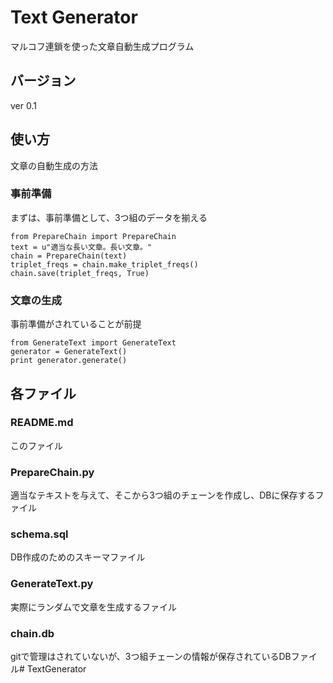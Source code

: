 # Text Generator
マルコフ連鎖を使った文章自動生成プログラム

## バージョン
ver 0.1

## 使い方
文章の自動生成の方法

### 事前準備
まずは、事前準備として、3つ組のデータを揃える
```
from PrepareChain import PrepareChain
text = u"適当な長い文章。長い文章。"
chain = PrepareChain(text)
triplet_freqs = chain.make_triplet_freqs()
chain.save(triplet_freqs, True)
```

### 文章の生成
事前準備がされていることが前提
```
from GenerateText import GenerateText
generator = GenerateText()
print generator.generate()
```


## 各ファイル
### README.md
このファイル

### PrepareChain.py
適当なテキストを与えて、そこから3つ組のチェーンを作成し、DBに保存するファイル

### schema.sql
DB作成のためのスキーマファイル

### GenerateText.py
実際にランダムで文章を生成するファイル

### chain.db
gitで管理はされていないが、3つ組チェーンの情報が保存されているDBファイル# TextGenerator
